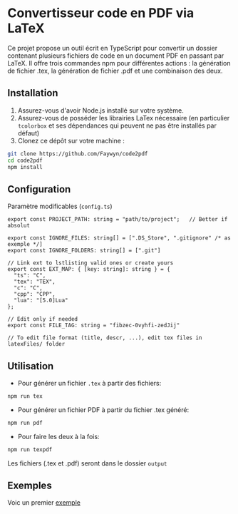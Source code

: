 # Convertisseur code en PDF via LaTeX

Ce projet propose un outil écrit en TypeScript pour convertir un dossier contenant
plusieurs fichiers de code en un document PDF en passant par LaTeX. Il offre trois
commandes npm pour différentes actions : la génération de fichier .tex, la génération de
fichier .pdf et une combinaison des deux.

## Installation

1. Assurez-vous d'avoir Node.js installé sur votre système.
2. Assurez-vous de posséder les librairies LaTex nécessaire (en
particulier `tcolorbox` et ses dépendances qui peuvent ne pas être installés par défaut)
3. Clonez ce dépôt sur votre machine :
```bash
git clone https://github.com/Faywyn/code2pdf
cd code2pdf
npm install
```

## Configuration

Paramètre modificables (`config.ts`)
```TS
export const PROJECT_PATH: string = "path/to/project";   // Better if absolut

export const IGNORE_FILES: string[] = [".DS_Store", ".gitignore" /* as exemple */]
export const IGNORE_FOLDERS: string[] = [".git"]

// Link ext to lstlisting valid ones or create yours 
export const EXT_MAP: { [key: string]: string } = {
  "ts": "C",
  "tex": "TEX",
  "c": "C",
  "cpp": "CPP",
  "lua": "[5.0]Lua"
};

// Edit only if needed
export const FILE_TAG: string = "fibzec-0vyhfi-zedJij"

// To edit file format (title, descr, ...), edit tex files in latexFiles/ folder
```

## Utilisation

- Pour générer un fichier `.tex` à partir des fichiers:
```bash
npm run tex
```
- Pour générer un fichier PDF à partir du fichier .tex généré:
```bash
npm run pdf
```
- Pour faire les deux à la fois:
```bash
npm run texpdf
```

Les fichiers (.tex et .pdf) seront dans le dossier `output`

## Exemples
Voic un premier [exemple](https://github.com/Faywyn/code2pdf/blob/main/exemples/Faywynnn.nvim.lua.pdf)
